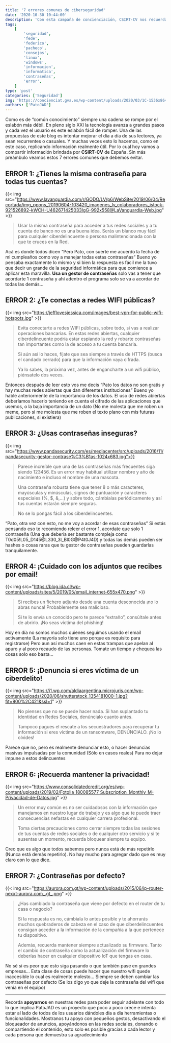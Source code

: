 ```yaml
---
title: '7 errores comunes de ciberseguridad'
date: '2020-10-30 10:44:00'
description: 'Con esta campaña de concienciación, CSIRT-CV nos recuerda la importancia de la ciberseguridad cuando navegamos por Internet.'
tags:
    [
        'seguridad',
        'fede',
        'federico',
        'pacheco',
        'consejos',
        'linux',
        'windows',
        'informacion',
        'informatica',
        'contraseñas',
        'error',
    ]
type: 'post'
categories: ['Seguridad']
img: 'https://concienciat.gva.es/wp-content/uploads/2020/03/1C-1536x864.jpg'
authors: ['PatoJAD']
---
```


Como es de “común conocimiento” siempre una cadena se rompe por el eslabón más débil. En pleno siglo XXI la tecnología avanza a grandes pasos y cada vez el usuario es este eslabón fácil de romper. Una de las propuestas de este blog es intentar mejorar el día a día de sus lectores, ya sean recurrentes o casuales. Y muchas veces esto lo hacemos, como en este caso, replicando información realmente útil. Por lo cual hoy vamos a compartir información brindada por **CSIRT-CV** de España. Sin más preámbulo veamos estos 7 errores comunes que debemos evitar.

## ERROR 1: ¿Tienes la misma contraseña para todas tus cuentas?

{{< img src="https://www.lavanguardia.com/r/GODO/LV/p6/WebSite/2019/06/04/Recortada/img_ppons_20190604-103420_imagenes_lv_colaboradores_istock-921526892-kWCH-U462671425033IgG-992x558@LaVanguardia-Web.jpg" >}}

> Usar la misma contraseña para acceder a tus redes sociales y a tu cuenta de banco no es una buena idea. Serás un blanco muy fácil para cualquier ciberdelincuente o persona malintencionada con la que te cruces en la Red.

Acá es donde todos dicen “Pero Pato, con suerte me acuerdo la fecha de mi cumpleaños como voy a manejar todas estas contraseñas” Bueno yo pensaba exactamente lo mismo y si bien la respuesta es fácil me la tuvo que decir un grande de la seguridad informática para que comience a aplicar esta maravilla. **Usa un gestor de contraseñas** solo vas a tener que acordarte 1 contraseña y ahí adentro el programa solo se va a acordar de todas las demás…

## ERROR 2: ¿Te conectas a redes WIFI públicas?

{{< img src="https://jefflovesjessica.com/images/best-vpn-for-public-wifi-hotspots.jpg" >}}

> Evita conectarte a redes WIFI públicas, sobre todo, si vas a realizar operaciones bancarias. En estas redes abiertas, cualquier ciberdelincuente podría estar espiando la red y robarte contraseñas tan importantes como la de acceso a tu cuenta bancaria.
>
> Si aún así lo haces, fíjate que sea siempre a través de HTTPS (busca el candado cerrado) para que la información vaya cifrada.
>
> Ya lo sabes, la próxima vez, antes de engancharte a un wifi público, piénsatelo dos veces.

Entonces después de leer esto vos me decis “Pato los datos no son gratis y hay muchas redes abiertas que dan diferentes instituciones” Bueno yo hable anteriormente de la importancia de los datos. El uso de redes abiertas deberíamos hacerlo teniendo en cuenta el cifrado de las aplicaciones que usemos, o la baja importancia de un dato (No me molesta que me roben un meme, pero si me molesta que me roben el texto plano con mis futuras publicaciones, si existiera)

## ERROR 3: ¿Usas contraseñas inseguras?

{{< img src="https://www.pandasecurity.com/es/mediacenter/src/uploads/2016/11/pandasecurity-gestor-contrase%C3%B1as-1024x683.jpg">}}

> Parece increíble que una de las contraseñas más frecuentes siga siendo 123456. Es un error muy habitual utilizar nombre y año de nacimiento e incluso el nombre de una mascota.
>
> Una contraseña robusta tiene que tener 8 o más caracteres, mayúsculas y minúsculas, signos de puntuación y caracteres especiales (%, $, &,…) y sobre todo, cámbialas periódicamente y así tus cuentas estarán siempre seguras.
>
> No se lo pongas fácil a los ciberdelincuentes.

“Pato, otra vez con esto, no me voy a acordar de esas contraseñas” Si estás pensando eso te recomiendo releer el error 1, acordate que solo 1 contraseña (Una que debería ser bastante compleja como T0d05!L05_D145@L330_3l_Bl0G@P4t0J4D) y todas las demás pueden ser hashes o cosas raras que tu gestor de contraseñas pueden guardarlas tranquilamente.

## ERROR 4: ¡Cuidado con los adjuntos que recibes por email!

{{< img src="https://blog.ida.cl/wp-content/uploads/sites/5/2019/05/email_internet-655x470.png" >}}

> Si recibes un fichero adjunto desde una cuenta desconocida ¡no lo abras nunca! Probablemente sea malicioso.
>
> Si te lo envía un conocido pero te parece “extraño”, consúltale antes de abrirlo. ¡No seas víctima del phishing!

Hoy en día no somos muchos quienes seguimos usando el email activamente (La mayoría solo tiene uno porque es requisito para registrarse) Pero aun así muchos caen en estas trampas que apelan al apuro y al poco recaudo de las personas. Tomate un tiempo y chequea las cosas solo eso basta…

## ERROR 5: ¡Denuncia si eres víctima de un ciberdelito!

{{< img src="https://i1.wp.com/aldiaargentina.microjuris.com/wp-content/uploads/2020/06/shutterstock_1354181000-1.jpg?fit=800%2C421&ssl=1" >}}

> No pienses que no se puede hacer nada. Si han suplantado tu identidad en Redes Sociales, denúncialo cuanto antes.
>
> Tampoco pagues el rescate a los secuestradores para recuperar tu información si eres víctima de un ransomware, DENÚNCIALO. ¡No lo olvides!

Parece que no, pero es realmente denunciar esto, o hacer denuncias masivas impulsadas por la comunidad (Sólo en casos reales) Para no dejar impune a estos delincuentes

## ERROR 6: ¡Recuerda mantener la privacidad!

{{< img src="https://www.consolidatedcredit.org/es/wp-content/uploads/2019/02/Fotolia_180085577_Subscription_Monthly_M-Privacidad-de-Datos.jpg" >}}

> Un error muy común es no ser cuidadosos con la información que manejamos en nuestro lugar de trabajo y es algo que te puede traer consecuencias nefastas en cualquier carrera profesional.
>
> Toma ciertas precauciones como cerrar siempre todas las sesiones de tus cuentas de redes sociales o de cualquier otro servicio y si te ausentas un momento, recuerda bloquear siempre tu equipo.

Creo que es algo que todos sabemos pero nunca está de más repetirlo (Nunca está demás repetirlo). No hay mucho para agregar dado que es muy claro con lo que dice.

## ERROR 7: ¿Contraseñas por defecto?

{{< img src="https://aurora.com.gt/wp-content/uploads/2015/06/ip-router-nexxt-aurora.com_.gt_.png" >}}

> ¿Has cambiado la contraseña que viene por defecto en el router de tu casa o negocio?
>
> Si la respuesta es no, cámbiala lo antes posible y te ahorrarás muchos quebraderos de cabeza en el caso de que ciberdelincuentes consigan acceder a la información de la compañía a la que pertenece tu dispositivo.
>
> Además, recuerda mantener siempre actualizado su firmware. Tanto el cambio de contraseña como la actualización del firmware lo deberías hacer en cualquier dispositivo IoT que tengas en casa.

No sé si es peor que esto siga pasando o que también pase en grandes empresas… Esta clase de cosas puede hacer que nuestro wifi quede inaccesible lo cual es realmente molesto… Siempre se deben cambiar las contraseñas por defecto (Se los digo yo que deje la contraseña del wifi que venía en el equipo)

---

Recorda **apoyarnos** en nuestras redes para poder seguir adelante con todo lo que implica PatoJAD es un proyecto que poco a poco crece e intenta estar al lado de todos de los usuarios dándoles dia a dia herramientas o funcionalidades. Mostranos tu apoyo con pequeños gestos, desactivando el bloqueador de anuncios, apoyándonos en las redes sociales, donando o compartiendo el contenido, esto solo es posible gracias a cada lector y cada persona que demuestra su agradecimiento
